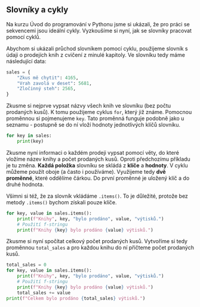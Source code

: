 ## Slovníky a cykly

Na kurzu Úvod do programování v Pythonu jsme si ukázali, že pro práci se sekvencemi jsou ideální cykly. Vyzkoušíme si nyní, jak se slovníky pracovat pomocí cyklů.

Abychom si ukázali průchod slovníkem pomocí cyklu, použijeme slovník s údaji o prodejích knih z cvičení z minulé kapitoly. Ve slovníku tedy máme následující data:

```py
sales = {
    "Zkus mě chytit": 4165,
    "Vrah zavolá v deset": 5681,
    "Zločinný steh": 2565,
}
```

Zkusme si nejprve vypsat názvy všech knih ve slovníku (bez počtu prodaných kusů). K tomu použijeme cyklus `for`, který již známe. Pomocnou proměnnou si pojmenujeme `key`. Tato proměnná funguje podobně jako u seznamu - postupně se do ní vloží hodnoty jednotlivých klíčů slovníku.

```py
for key in sales:
    print(key)
```

Zkusme nyní informaci o každém prodeji vypsat pomocí věty, do které vložíme název knihy a počet prodaných kusů. Oproti předchozímu příkladu je tu změna. **Každá položka** slovníku se skládá z **klíče** a **hodnoty**. V cyklu můžeme použít oboje (a často i používáme). Využijeme tedy **dvě proměnné**, které oddělíme čárkou. Do první proměnné je uložený klíč a do druhé hodnota. 

Všimni si též, že za slovník vkládáme `.items()`. To je důležité, protože bez metody `.items()` bychom získali pouze klíče.


```py
for key, value in sales.items():
    print(f"Knihy", key, "bylo prodáno", value, "výtisků.")
    # Použití f-stringu
    print(f"Knihy {key} bylo prodáno {value} výtisků.")
```

Zkusme si nyní spočítat celkový počet prodaných kusů. Vytvoříme si tedy proměnnou `total_sales` a pro každou knihu do ní přičteme počet prodaných kusů.

```py
total_sales = 0
for key, value in sales.items():
    print(f"Knihy", key, "bylo prodáno", value, "výtisků.")
    # Použití f-stringu
    print(f"Knihy {key} bylo prodáno {value} výtisků.")
    total_sales += value
print(f"Celkem bylo prodáno {total_sales} výtisků.")
```
